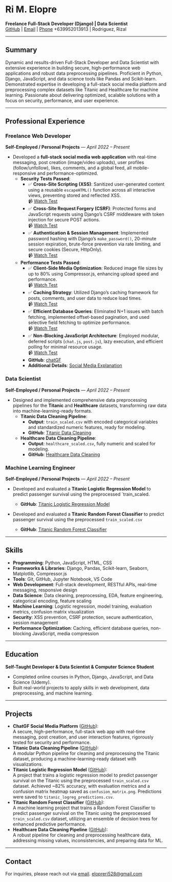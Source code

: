 # Ri M. Elopre  
**Freelance Full-Stack Developer (Django) | Data Scientist**  
[GitHub](https://github.com/r-elopre) | [Email](mailto:elopreri528@gmail.com) | [Phone](tel:+639952013913) +639952013913 |
Rodriguez, Rizal  

---

## Summary  
Dynamic and results-driven Full-Stack Developer and Data Scientist with extensive experience in building secure, high-performance web applications and robust data preprocessing pipelines. Proficient in Python, Django, JavaScript, and data science tools like Pandas and Scikit-learn. Demonstrated expertise in developing a full-stack social media platform and preprocessing complex datasets like Titanic and Healthcare for machine learning. Passionate about delivering optimized, scalable solutions with a focus on security, performance, and user experience.

---

## Professional Experience  

### Freelance Web Developer  
**Self-Employed / Personal Projects** — *April 2022 – Present*  
- Developed a **full-stack social media web application** with real-time messaging, post creation (image/video uploads), user profiles (follow/unfollow), likes, comments, and a global feed, all mobile-responsive and performance-optimized.  
  - **Security Tests Passed**:  
    - ✅ **Cross-Site Scripting (XSS)**: Sanitized user-generated content using a reusable `escapeHTML()` function across all interactive views, preventing stored and reflected XSS.  
      📹 [Watch Test](https://youtu.be/jEscr0JXbuc?si=y0sEYaLsQSvYr-9K)  
    - ✅ **Cross-Site Request Forgery (CSRF)**: Protected forms and JavaScript requests using Django’s CSRF middleware with token injection for secure POST actions.  
      📹 [Watch Test](https://youtu.be/Jh_YLm9DIZs?si=b5Wsg9fTRG4e-ulo)  
    - ✅ **Authentication & Session Management**: Implemented password hashing with Django’s `make_password()`, 20-minute session expiration, brute-force prevention via rate limiting, and secure cookies (Secure, HttpOnly).  
      📹 [Watch Test](https://youtu.be/GBs8rEWTVQ8?si=w12NQJJ4kikWT2CO)  
  - **Performance Tests Passed**:  
    - ✅ **Client-Side Media Optimization**: Reduced image file sizes by up to 80% using Compressor.js, enhancing upload speed and performance.  
      📹 [Watch Test](https://youtu.be/i76l_xrsrJQ?si=hcjQ9Au6A0vni_CT)  
    - ✅ **Caching Strategy**: Utilized Django’s caching framework for posts, comments, and user data to reduce load times.  
      📹 [Watch Test](https://youtu.be/DV2VaTyp-XY?si=Yh0rFk50WXSFENsR)  
    - ✅ **Efficient Database Queries**: Eliminated N+1 issues with batch fetching, implemented offset-based pagination, and used selective field fetching to optimize performance.  
      📹 [Watch Test](https://youtu.be/-luhtWYskP8?si=HOieIin6wZVyuEQ4)  
    - ✅ **Non-Blocking JavaScript Architecture**: Employed modular, deferred scripts (`chat.js`, `post.js`), lazy execution, and efficient polling for minimal resource usage.  
      📹 [Watch Test](https://youtu.be/ZsFa0-ix1vs?si=C-a4Z2dvTMSu3Av-)  
    - **GitHub**: [chatGF](https://github.com/r-elopre/chatGF)  
    - **Additional Details**: [Social Media Explanation](https://docs.google.com/document/d/1k1aAXfTE2I7JELJDP0ywRUAfVlsU6Guk2VFa7cES3gY/edit?tab=t.0)

### Data Scientist  
**Self-Employed / Personal Projects** — *April 2022 – Present*  
- Designed and implemented comprehensive data preprocessing pipelines for the **Titanic** and **Healthcare** datasets, transforming raw data into machine-learning-ready formats.  
  - **Titanic Data Cleaning Pipeline**:    
    - **Output**: `train_scaled.csv` with encoded categorical variables and standardized numeric features, ready for modeling.  
    - **GitHub**: [Titanic Data Cleaning](https://github.com/r-elopre/titanic-data-cleaning) 
    &nbsp;  
  - **Healthcare Data Cleaning Pipeline**:   
    - **Output**: `healthcare_scaled.csv`, fully numeric and scaled for modeling.  
    - **GitHub**: [Healthcare Data Cleaning](https://github.com/r-elopre/healthcare-data-cleaning)  

### Machine Learning Engineer  
**Self-Employed / Personal Projects** — *April 2022 – Present*  
- Developed and evaluated a **Titanic Logistic Regression Model** to predict passenger survival using the preprocessed `train_scaled.
  - **GitHub**: [Titanic Logistic Regression Model](https://github.com/r-elopre/Titanic-Logistic-Regression-Model)  
  
- Developed and evaluated a **Titanic Random Forest Classifier** to predict passenger survival using the preprocessed `train_scaled.csv` 
  - **GitHub**: [Titanic Random Forest Classifier](https://github.com/r-elopre/titanic_model_randomforest)  
---

## Skills  
- **Programming**: Python, JavaScript, HTML, CSS  
- **Frameworks & Libraries**: Django, Pandas, Scikit-learn, Seaborn, Matplotlib, Compressor.js  
- **Tools**: Git, GitHub, Jupyter Notebook, VS Code  
- **Web Development**: Full-stack development, RESTful APIs, real-time messaging, responsive design  
- **Data Science**: Data cleaning, preprocessing, EDA, feature engineering, categorical encoding, feature scaling  
- **Machine Learning**: Logistic regression, model training, evaluation metrics, confusion matrix visualization  
- **Security**: XSS prevention, CSRF protection, secure authentication, session management  
- **Performance Optimization**: Caching, efficient database queries, non-blocking JavaScript, media compression  

---

## Education  
**Self-Taught Developer & Data Scientist & Computer Science Student**  
- Completed online courses in Python, Django, JavaScript, and Data Science (Udemy).  
- Built real-world projects to apply skills in web development, data preprocessing, and machine learning.  

---

## Projects  
- **ChatGF Social Media Platform** ([GitHub](https://github.com/r-elopre/chatGF)):  
  A secure, high-performance, full-stack web app with real-time messaging, post creation, and user interaction features, rigorously tested for security and performance.  
- **Titanic Data Cleaning Pipeline** ([GitHub](https://github.com/r-elopre/titanic-data-cleaning)):  
  A modular Python pipeline for cleaning and preprocessing the Titanic dataset, producing a machine-learning-ready dataset with visualizations.  
- **Titanic Logistic Regression Model** ([GitHub](https://github.com/r-elopre/Titanic-Logistic-Regression-Model)):  
  A project that trains a logistic regression model to predict passenger survival on the Titanic using the preprocessed `train_scaled.csv` dataset. Achieved ~82% accuracy, with evaluation metrics and a confusion matrix heatmap saved as `confusion_matrix.png`. Predictions were saved to `titanic_logreg_predictions.csv`.
- **Titanic Random Forest Classifier** ([GitHub](https://github.com/r-elopre/titanic_model_randomforest)):  
  A machine learning project that trains a Random Forest Classifier to predict passenger survival on the Titanic using the preprocessed `train_scaled.csv` dataset, utilizing an ensemble of decision trees for enhanced predictive performance.  
- **Healthcare Data Cleaning Pipeline** ([GitHub](https://github.com/r-elopre/healthcare-data-cleaning)):  
  A robust pipeline for cleaning and preprocessing healthcare data, addressing missing values, inconsistencies, and preparing data for ML.  

---

## Contact  
For inquiries, please reach out via [email](mailto:elopreri528@gmail.com). elopreri528@gmail.com
